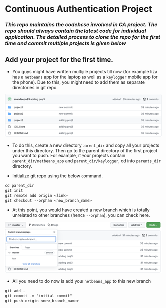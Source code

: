 # **Continuous Authentication Project**

### *This repo maintains the codebase involved in CA project. The repo should always contain the latest code for individual application. The detailed process to clone the repo for the first time and commit multiple projects is given below*

## **Add your project for the first time.**
  * You guys might have written multiple projects till now (for example liza has a `netbeans` app for the laptop as well as a `keylogger` mobile app for the phone). Due to this, you might need to add them as separate directories in git repo.

  <img src="./artifacts/dir_git.png">
  
  * To do this, create a new directory `parent_dir` and copy all your projects under this directory. Then go to the parent directory of the first project you want to push. For example, if your projects contain `parent_dir/netbeans_app` and `parent_dir/keylogger`, cd into `parents_dir` directory.
  
  * Initialize git repo using the below command.
  ```
  cd parent_dir
  git init
  git remote add origin <link>
  git checkout --orphan <new_branch_name>
  ```
  * At this point, you would have created a new branch which is totally unrelated to other branches (hence `--orphan`), you can check here.

  <img src="./artifacts/new_branch.png">

  * All you need to do now is add your `netbeans_app` to this new branch

  ```
  git add .
  git commit -m "initial commit"
  git push origin <new_branch_name>
  ```

